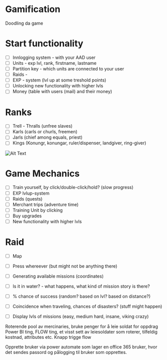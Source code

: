 # Gamification
Doodling da game

# Start functionality
- [ ] Innlogging system - with your AAD user
- [ ] Units - exp lvl, rank, firstname, lastname
- [ ] Partition key - which units are connected to your user
- [ ] Raids - 
- [ ] EXP - system (lvl up at some treshold points)
- [ ] Unlocking new functionality with higher lvls
- [ ] Money (table with users (mail) and their money)

# Ranks
- [ ] Trell - Thralls (unfree slaves)
- [ ] Karls (carls or churls, freemen)
- [ ] Jarls (chief among equals, priest)
- [ ] Kings (Konungr, konungar, ruler/dispenser, landgiver, ring-giver)

![Alt Text](https://images.squarespace-cdn.com/content/v1/587948b52e69cf16d274de32/1523478883850-99CENR9Z1F7B1UI93YIQ/ke17ZwdGBToddI8pDm48kKG6OoQUcDwE6Xrn0CktdYIUqsxRUqqbr1mOJYKfIPR7LoDQ9mXPOjoJoqy81S2I8N_N4V1vUb5AoIIIbLZhVYxCRW4BPu10St3TBAUQYVKc7wdBxA2FfWIL_oInLxCuGYBExGLaY8v4Pn7yFeMELUKe4DQXRx1Bu1AnCO9mIfj2/Norse-society.jpg?format=750w)

# Game Mechanics
- [ ] Train yourself, by click/double-click/hold? (slow progress)
- [ ] EXP lvlup-system
- [ ] Raids (quests)
- [ ] Merchant trips (adventure time)
- [ ] Training Unit by clicking
- [ ] Buy upgrades
- [ ] New functionality with higher lvls

# Raid
- [ ] Map
- [ ] Press whereever (but might not be anything there)
- [ ] Generating available missions (coordinates)
- [ ] Is it in water? - what happens, what kind of mission story is there?
- [ ] % chance of success (random? based on lvl? based on distance?)
- [ ] Coincidence when traveling, chances of disasters? (stuff might happen)
- [ ] Display lvls of missions (easy, medium hard, insane, viking crazy)


Roterende pool av mercinaries, bruke penger for å leie soldat for oppdrag
Power BI ting, FLOW ting, et visst sett av leiesoldater som roterer, tilfeldig kostnad, attributes etc.
Knapp trigge flow

Opprette bruker via power automate som lager en office 365 bruker, hvor det sendes passord og pålogging til bruker som opprettes.
